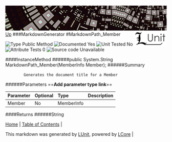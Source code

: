 ![](../Content/LUnit-banner-small.png "")
[<img style="float: right;" src="../Content/LUnit-logo-small.png">](../../README.md)
[Up](MarkdownGenerator.md)
###MarkdownGenerator
#MarkdownPath_Member

![Type Public Method](http://b.repl.ca/v1/Type-Public%20Method-lightgrey.png "") ![Documented Yes](http://b.repl.ca/v1/Documented-Yes-brightgreen.png "") ![Unit Tested No](http://b.repl.ca/v1/Unit%20Tested-No-lightgrey.png "") ![Attribute Tests 0](http://b.repl.ca/v1/Attribute%20Tests-0-lightgrey.png "") ![Source code Unavailable](http://b.repl.ca/v1/Source%20code-Unavailable-red.png "")

####InstanceMethod
######public System.String MarkdownPath_Member(MemberInfo Member);
######Summary

            Generates the document title for a Member
            
######Parameters
==__Add parameter type link__==

Parameter | Optional | Type | Description
:---  | :---  | :---  | :--- 
Member | No | MemberInfo | 

####Returns
######String

[Home](../../README.md) | [Table of Contents](../../TableOfContents.md) | 


This markdown was generated by [LUnit](https://github.com/CodeSingularity/LUnit), powered by [LCore](https://github.com/CodeSingularity/LCore) | 


